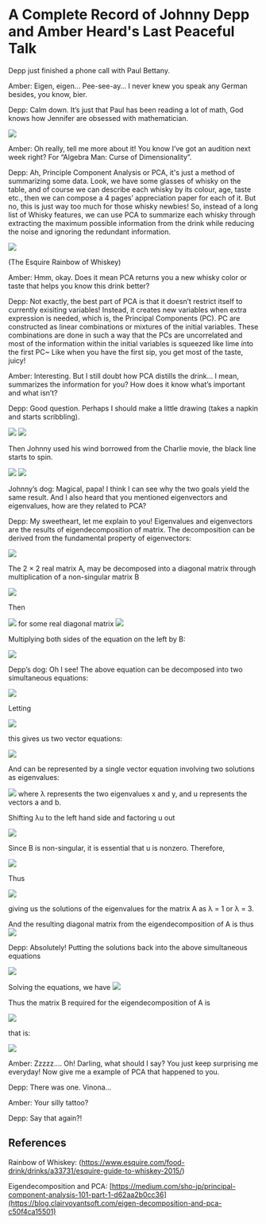 # A Complete Record of Johnny Depp and Amber Heard's Last Peaceful Talk

Depp just finished a phone call with Paul Bettany.

Amber: Eigen, eigen… Pee-see-ay… I never knew you speak any German besides, you know, bier.

Depp: Calm down. It’s just that Paul has been reading a lot of math, God knows how Jennifer are obsessed with mathematician.

<img src="PCA_images/p1.png">

Amber: Oh really, tell me more about it! You know I’ve got an audition next week right? For “Algebra Man: Curse of Dimensionality”. 

Depp: Ah, Principle Component Analysis or PCA, it's just a method of summarizing some data. Look, we have some glasses of whisky on the table, and of course we can describe each whisky by its colour, age, taste etc., then we can compose a 4 pages’ appreciation paper for each of it. But no, this is just way too much for those whisky newbies! So, instead of a long list of Whisky features, we can use PCA to summarize each whisky through extracting the maximum possible information from the drink while reducing the noise and ignoring the redundant information. 

<img src="PCA_images/p2.png">

(The Esquire Rainbow of Whiskey)

Amber: Hmm, okay. Does it mean PCA returns you a new whisky color or taste that helps you know this drink better?

Depp: Not exactly, the best part of PCA is that it doesn’t restrict itself to currently exisiting variables! Instead, it creates new variables when extra expression is needed, which is, the Principal Components (PC). PC are constructed as linear combinations or mixtures of the initial variables. These combinations are done in such a way that the PCs are uncorrelated and most of the information within the initial variables is squeezed like lime into the first PC~ Like when you have the first sip, you get most of the taste, juicy!

Amber: Interesting. But I still doubt how PCA distills the drink… I mean, summarizes the information for you? How does it know what’s important and what isn’t?

Depp: Good question. Perhaps I should make a little drawing (takes a napkin and starts scribbling).

<img src="PCA_images/p3.png">   <img src="PCA_images/p4.png">

Then Johnny used his wind borrowed from the Charlie movie, the black line starts to spin.

<img src="PCA_images/p5.gif">   <img src="PCA_images/p6.gif">

Johnny’s dog: Magical, papa! I think I can see why the two goals yield the same result. And I also heard that you mentioned eigenvectors and eigenvalues, how are they related to PCA?

Depp: My sweetheart, let me explain to you! Eigenvalues and eigenvectors are the results of eigendecomposition of matrix.
The decomposition can be derived from the fundamental property of eigenvectors:

<img src="PCA_images/p7.png">

The 2 × 2 real matrix A, may be decomposed into a diagonal matrix through multiplication of a non-singular matrix B

<img src="PCA_images/p8.png">

Then

<img src="PCA_images/p9.png"> for some real diagonal matrix <img src="PCA_images/p10.png">

Multiplying both sides of the equation on the left by B:

<img src="PCA_images/p11.png">

Depp’s dog: Oh I see! The above equation can be decomposed into two simultaneous equations:

<img src="PCA_images/p12.png">
      
Letting
 
<img src="PCA_images/p13.png">

this gives us two vector equations:

<img src="PCA_images/p14.png">
 
And can be represented by a single vector equation involving two solutions as eigenvalues:
 
<img src="PCA_images/p15.png">  where λ represents the two eigenvalues x and y, and u represents the vectors a and b.

Shifting λu to the left hand side and factoring u out
 
<img src="PCA_images/p16.png">

Since B is non-singular, it is essential that u is nonzero. Therefore,

<img src="PCA_images/p17.png">

Thus

<img src="PCA_images/p18.png">

giving us the solutions of the eigenvalues for the matrix A as λ = 1 or λ = 3. 

And the resulting diagonal matrix from the eigendecomposition of A is thus <img src="PCA_images/p19.png">
 
Depp: Absolutely! Putting the solutions back into the above simultaneous equations

<img src="PCA_images/p20.png">
 
Solving the equations, we have <img src="PCA_images/p21.png">

Thus the matrix B required for the eigendecomposition of A is

<img src="PCA_images/p22.png">

that is:

<img src="PCA_images/p23.png">

Amber: Zzzzz…. Oh! Darling, what should I say? You just keep surprising me everyday! Now give me a example of PCA that happened to you.

Depp: There was one. Vinona...

Amber: Your silly tattoo?

Depp: Say that again?!

## References

Rainbow of Whiskey:
(https://www.esquire.com/food-drink/drinks/a33731/esquire-guide-to-whiskey-2015/)

Eigendecomposition and PCA:
[https://medium.com/sho-jp/principal-component-analysis-101-part-1-d62aa2b0cc36](https://blog.clairvoyantsoft.com/eigen-decomposition-and-pca-c50f4ca15501)
